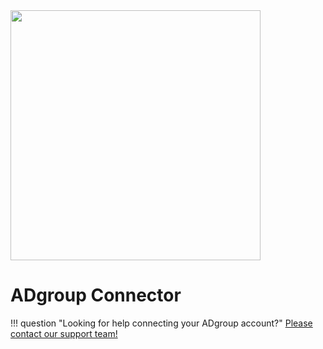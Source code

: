 <img src="https://static.openfintech.io/payment_providers/adgroup/logo.svg?w=400" width="400px" >

# ADgroup Connector

!!! question "Looking for help connecting your ADgroup account?"
    [Please contact our support team!](mailto:support@paycore.io)